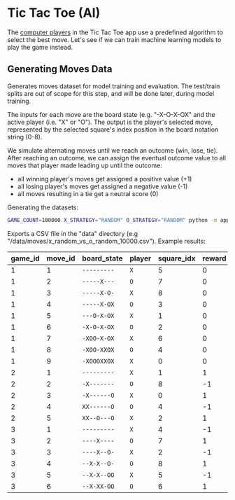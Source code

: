
# Tic Tac Toe (AI)

The [computer players](/app/player.py) in the Tic Tac Toe app use a predefined algorithm to select the best move. Let's see if we can train machine learning models to play the game instead.

## Generating Moves Data

Generates moves dataset for model training and evaluation. The test/train splits are out of scope for this step, and will be done later, during model training.

The inputs for each move are the board state (e.g. "-X-O-X-OX" and the active player (i.e. "X" or "O"). The output is the player's selected move, represented by the selected square's index position in the board notation string (0-8).

We simulate alternating moves until we reach an outcome (win, lose, tie). After reaching an outcome, we can assign the eventual outcome value to all moves that player made leading up until the outcome:
  + all winning player's moves get assigned a positive value (+1)
  + all losing player's moves get assigned a negative value (-1)
  + all moves resulting in a tie get a neutral score (0)

Generating the datasets:

```sh
GAME_COUNT=100000 X_STRATEGY="RANDOM" O_STRATEGY="RANDOM" python -m app.jobs.play_moves
```

Exports a CSV file in the "data" directory (e.g "/data/moves/x_random_vs_o_random_10000.csv"). Example results:

|game_id|move_id|board_state|player|square_idx|reward|
|-------|-------|-----------|------|---------|------|
|1      |1      | `---------` |`X`    |5       | 0   |
|1      |2      | `-----X---` |`O`    |7       | 0   |
|1      |3      | `-----X-O-` |`X`    |8       | 0   |
|1      |4      | `-----X-OX` |`O`    |3       | 0   |
|1      |5      | `---O-X-OX` |`X`    |1       | 0   |
|1      |6      | `-X-O-X-OX` |`O`    |2       | 0   |
|1      |7      | `-XOO-X-OX` |`X`    |6       | 0   |
|1      |8      | `-XOO-XXOX` |`O`    |4       | 0   |
|1      |9      | `-XOOOXXOX` |`X`    |0       | 0   |
|2      |1      |`---------`  |`X`    |1       |1    |
|2      |2      |`-X-------`  |`O`    |8       |-1   |
|2      |3      |`-X------O`  |`X`    |0       |1    |
|2      |4      |`XX------O`  |`O`    |4       |-1   |
|2      |5      |`XX--O---O`  |`X`    |2       |1    |
|3      |1      |`---------`  |`X`    |4       |-1   |
|3      |2      |`----X----`  |`O`    |7       |1    |
|3      |3      |`----X--O-`  |`X`    |2       |-1   |
|3      |4      |`--X-X--O-`  |`O`    |8       |1    |
|3      |5      |`--X-X--OO`  |`X`    |5       |-1   |
|3      |6      |`--X-XX-OO`  |`O`    |6       |1    |
